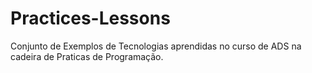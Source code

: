 # Practices-Lessons
Conjunto de Exemplos de Tecnologias aprendidas no curso de ADS na cadeira de Praticas de Programação.
